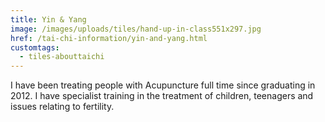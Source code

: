 ```yaml
---
title: Yin & Yang
image: /images/uploads/tiles/hand-up-in-class551x297.jpg
href: /tai-chi-information/yin-and-yang.html
customtags:
  - tiles-abouttaichi
---
```


I have been treating people with Acupuncture full time since graduating in 2012.  I have specialist training in the treatment of children, teenagers and issues relating to fertility.
